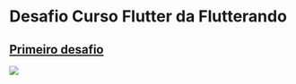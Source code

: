 # Desafio Curso Flutter da Flutterando

## [Primeiro desafio](https://www.youtube.com/watch?v=9zkKGkFj3qg&list=PLlBnICoI-g-d-J57QIz6Tx5xtUDGQdBFB&index=27)


![](https://github.com/viniciusalvesmello/desafio_curso_flutter_flutterando/blob/main/prints/desafio_1.png)
